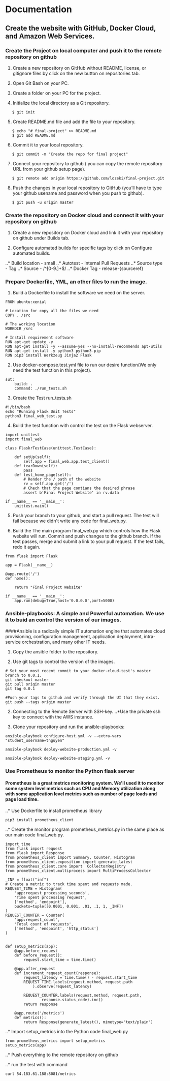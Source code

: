 # Documentation
## Create the website with GitHub, Docker Cloud, and Amazon Web Services.

### Create the Project on local computer and push it to the remote repository on github

1. Create a new repository on GitHub without README, license, or gitignore files by click on the new button on repositories tab. 

2. Open Git Bash on your PC.

3. Create a folder on your PC for the project.

4. Initialize the local directory as a Git repository.
```
   $ git init
```
5. Create README.md file and add the file to your repository.
```
   $ echo "# final-project" >> README.md
   $ git add README.md
```
6. Commit it to your local repository.
```
   $ git commit -m "Create the repo for final project"
```
7. Connect your repository to github ( you can copy the remote repository URL from your github setup page).
```
   $ git remote add origin https://github.com/lozeki/final-project.git
```
8. Push the changes in your local repository to GitHub (you’ll have to type your github usename and password when you push to github).
```
   $ git push -u origin master
```
### Create the repository on Docker cloud and connect it with your repository on github

1. Create a new repository on Docker cloud and link it with your repository on github under Builds tab.

2. Configure automated builds for specific tags by click on Configure automated builds.

..* Build location - small
..* Autotest - Internal Pull Requests
..* Source type - Tag
..* Source - /^[0-9.]+$/
..* Docker Tag - release-{sourceref}

### Prepare Dockerfile, YML, an other files to run the image.

1. Build a Dockerfile to install the software we need on the server.

```
FROM ubuntu:xenial

# Location for copy all the files we need
COPY . /src

# The working location
WORKDIR /src

# Install requirement software
RUN apt-get update -y
RUN apt-get install -y --assume-yes --no-install-recommends apt-utils 
RUN apt-get install -y python3 python3-pip
RUN pip3 install Werkzeug Jinja2 Flask
```
2. Use docker-compose.test.yml file to run our desire function(We only need the test function in this project).
```
sut:
    build: .
    command: ./run_tests.sh
```
3. Create the Test run_tests.sh
```
#!/bin/bash
echo "Running Flask Unit Tests"
python3 final_web_test.py
```
4. Build the test function with control the test on the Flask webserver.
```
import unittest
import final_web

class FlaskrTestCase(unittest.TestCase):

    def setUp(self):
        self.app = final_web.app.test_client()
    def tearDown(self):
        pass
    def test_home_page(self):
        # Render the / path of the website
        rv = self.app.get('/')
        # Chech that the page contians the desired phrase
        assert b'Final Project Website' in rv.data 
 
if __name__ == '__main__':
    unittest.main()
``` 
5. Push your branch to your github, and start a pull request. The test will fail because we didn't write any code for final_web.py.

6. Build the The main program final_web.py which controls how the Flask website will run. Commit and push changes to the github branch. If the test passes, merge and submit a link to your pull request. If the test fails, redo it again. 
```
from flask import Flask

app = Flask(__name__)

@app.route('/')
def home():

    return "Final Project Website"

if __name__ == '__main__':
    app.run(debug=True,host='0.0.0.0',port=5000)
```
### Ansible-playbooks: A simple and Powerful automation. We use it to buid an control the version of our images.
  
####Ansible is a radically simple IT automation engine that automates cloud provisioning, configuration management, application deployment, intra-service orchestration, and many other IT needs.

1. Copy the ansible folder to the repository.

2. Use git tags to control the version of the images.
```
# Set your most recent commit to your docker-cloud-test's master branch to 0.0.1.
git checkout master
git pull origin master
git tag 0.0.1

#Push your tags to github and verify through the UI that they exist.
git push --tags origin master
```
2. Connecting to the Remote Server with SSH-key.
..*Use the private ssh key to connect with the  AWS instance.

3. Clone your repository and run the ansible-playbooks:
```
ansible-playbook configure-host.yml -v --extra-vars "student_username=tnguyen"

ansible-playbook deploy-website-production.yml -v

ansible-playbook deploy-website-staging.yml -v
```
### Use Prometheus to monitor the Python flask server

#### Prometheus is a great metrics monitoring system. We'll used it to monitor some system level metrics such as CPU and Memory utilization along with some application level metrics such as number of page loads and page load time.
..* Use Dockerfile to install prometheus library
```
pip3 install prometheus_client
```
..* Create the monitor program prometheus_metrics.py in the same place as our main code final_web.py.
```
import time
from flask import request
from flask import Response
from prometheus_client import Summary, Counter, Histogram
from prometheus_client.exposition import generate_latest
from prometheus_client.core import  CollectorRegistry
from prometheus_client.multiprocess import MultiProcessCollector

_INF = float("inf")
# Create a metric to track time spent and requests made.
REQUEST_TIME = Histogram(
    'app:request_processing_seconds', 
    'Time spent processing request',
    ['method', 'endpoint'],
    buckets=tuple([0.0001, 0.001, .01, .1, 1, _INF])
)
REQUEST_COUNTER = Counter(
    'app:request_count', 
    'Total count of requests', 
    ['method', 'endpoint', 'http_status']
)


def setup_metrics(app):
    @app.before_request
    def before_request():
        request.start_time = time.time()

    @app.after_request
    def increment_request_count(response):
        request_latency = time.time() - request.start_time
        REQUEST_TIME.labels(request.method, request.path
            ).observe(request_latency)

        REQUEST_COUNTER.labels(request.method, request.path,
                response.status_code).inc()
        return response

    @app.route('/metrics')
    def metrics():
        return Response(generate_latest(), mimetype="text/plain")
```
..* Import setup_metrics into the Python code final_web.py 
```
from prometheus_metrics import setup_metrics
setup_metrics(app)
```
..* Push everything to the remote repository on github

..* run the test with command
```
curl 54.183.61.188:8081/metrics
```
